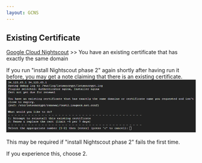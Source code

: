 ```yaml
---
layout: GCNS
---
```


## Existing Certificate
[Google Cloud Nightscout](./GoogleCloud.md) >>  You have an existing certificate that has exactly the same domain  
  
If you run "install Nightscout phase 2" again shortly after having run it before, you may get a note claiming that there is an existing certificate.  
![](./images/ExistingCertificate.png)  

This may be required if "install Nightscout phase 2" fails the first time.  

If you experience this, choose 2.  
  
